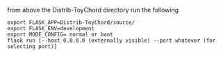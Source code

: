 from above the Distrib-ToyChord directory run the following
```
export FLASK_APP=Distrib-ToyChord/source/
export FLASK_ENV=development
export MODE_CONFIG= normal or boot
flask run [--host 0.0.0.0 (externally visible) --port whatever (for selecting port)]
```
